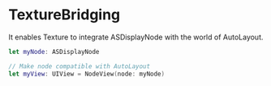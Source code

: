 # TextureBridging
It enables Texture to integrate ASDisplayNode with the world of AutoLayout.

```swift
let myNode: ASDisplayNode

// Make node compatible with AutoLayout
let myView: UIView = NodeView(node: myNode)
```
